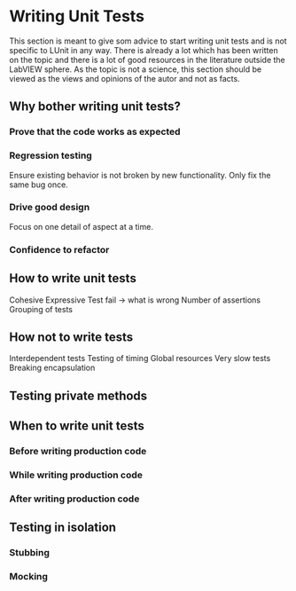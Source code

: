 # Writing Unit Tests

This section is meant to give som advice to start writing unit tests and is not specific to LUnit in any way.
There is already a lot which has been written on the topic and there is a lot of good resources in the literature outside the LabVIEW sphere.
As the topic is not a science, this section should be viewed as the views and opinions of the autor and not as facts.

## Why bother writing unit tests?

### Prove that the code works as expected

### Regression testing

Ensure existing behavior is not broken by new functionality.
Only fix the same bug once.

### Drive good design

Focus on one detail of aspect at a time.

### Confidence to refactor

## How to write unit tests

Cohesive
Expressive
Test fail -> what is wrong
Number of assertions
Grouping of tests

## How not to write tests

Interdependent tests
Testing of timing
Global resources
Very slow tests
Breaking encapsulation

## Testing private methods

## When to write unit tests

### Before writing production code

### While writing production code

### After writing production code

## Testing in isolation

### Stubbing

### Mocking
